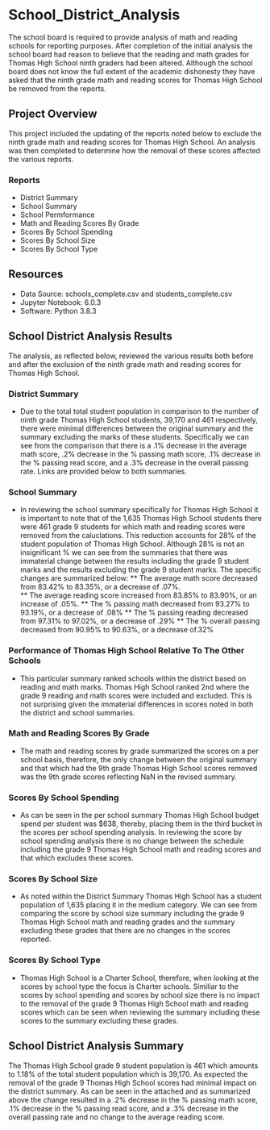 # School_District_Analysis
The school board is required to provide analysis of math and reading schools for reporting purposes.  After completion of the initial analysis the school board had reason to believe that the reading and math grades for Thomas High School ninth graders had been altered.  Although the school board does not know the full extent of the academic dishonesty they have asked that the ninth grade math and reading scores for Thomas High School be removed from the reports.


## Project Overview
This project included the updating of the reports noted below to exclude the ninth grade math and reading scores for Thomas High School.  An analysis was then completed to determine how the removal of these scores affected the various reports.

### Reports
* District Summary 
* School Summary
* School Permformance
* Math and Reading Scores By Grade
* Scores By School Spending
* Scores By School Size
* Scores By School Type


## Resources
* Data Source: schools_complete.csv and students_complete.csv
* Jupyter Notebook: 6.0.3
* Software: Python 3.8.3

## School District Analysis Results
The analysis, as reflected below, reviewed the various results both before and after the exclusion of the ninth grade math and reading scores for Thomas High School. 

### District Summary
* Due to the total total student population in comparison to the number of ninth grade Thomas High School students, 39,170 and 461 respectively, there were minimal differences between the original summary and the summary excluding the marks of these students.  Specifically we can see from the comparison that there is a .1% decrease in the average math score, .2% decrease in the % passing math score, .1% decrease in the % passing read score, and a .3% decrease in the overall passing rate.  Links are provided below to both summaries.


### School Summary
* In reviewing the school summary specifically for Thomas High School it is important to note that of the 1,635 Thomas High School students there were 461 grade 9 students for which math and reading scores were removed from the caluclations.  This reduction accounts for 28% of the student population of Thomas High School.  Although 28% is not an insignificant % we can see from the summaries that there was immaterial change between the results including the grade 9 student marks and the results excluding the grade 9 student marks.  The specific changes are summarized below:
** The average math score decreased from 83.42% to 83.35%, or a decrease of .07%.  
** The average reading score increased from 83.85% to 83.90%, or an increase of .05%.
** The % passing math decreased from 93.27% to 93.19%, or a decrease of .08%
** The % passing reading decreased from 97.31% to 97.02%, or a decrease of .29%
** The % overall passing decreased from 90.95% to 90.63%, or a decrease of.32%

### Performance of Thomas High School Relative To The Other Schools
* This particular summary ranked schools within the district based on reading and math marks.  Thomas High School ranked 2nd where the grade 9 reading and math scores were included and excluded.  This is not surprising given the immaterial differences in scores noted in both the district and school summaries.

### Math and Reading Scores By Grade
* The math and reading scores by grade summarized the scores on a per school basis, therefore, the only change between the original summary and that which had the 9th grade Thomas High School scores removed was the 9th grade scores reflecting NaN in the revised summary.

### Scores By School Spending
* As can be seen in the per school summary Thomas High School budget spend per student was $638, thereby, placing them in the third bucket in the scores per school spending analysis.  In reviewing the score by school spending analysis there is no change between the schedule including the grade 9 Thomas High School math and reading scores and that which excludes these scores.

### Scores By School Size
* As noted within the District Summary Thomas High School has a student population of 1,635 placing it in the medium category. We can see from comparing the score by school size summary including the grade 9 Thomas High School math and reading grades and the summary excluding these grades that there are no changes in the scores reported.

### Scores By School Type
* Thomas High School is a Charter School, therefore, when looking at the scores by school type the focus is Charter schools.  Similiar to the scores by school spending and scores by school size there is no impact to the removal of the grade 9 Thomas High School math and reading scores which can be seen when reviewing the summary including these scores to the summary excluding these grades.
 
 ## School District Analysis Summary
The Thomas High School grade 9 student population is 461 which amounts to 1.18% of the total student population which is 39,170.  As expected the removal of the grade 9 Thomas High School scores had minimal impact on the district summary.  As can be seen in the attached and as summarized above the change resulted in a .2% decrease in the % passing math score, .1% decrease in the % passing read score, and a .3% decrease in the overall passing rate and no change to the average reading score.

 
 
